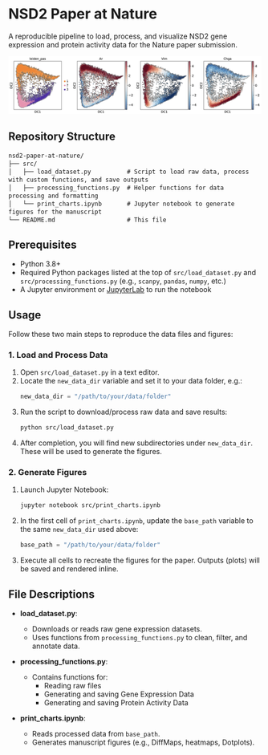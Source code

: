 # NSD2 Paper at Nature

A reproducible pipeline to load, process, and visualize NSD2 gene expression and protein activity data for the Nature paper submission.

![Diffusion Map Leiden](assets/diffmap_scRNASeq.png)

## Repository Structure

```
nsd2-paper-at-nature/
├── src/
│   ├── load_dataset.py          # Script to load raw data, process with custom functions, and save outputs
│   ├── processing_functions.py  # Helper functions for data processing and formatting
│   └── print_charts.ipynb       # Jupyter notebook to generate figures for the manuscript
└── README.md                    # This file
```

## Prerequisites

- Python 3.8+
- Required Python packages listed at the top of `src/load_dataset.py` and `src/processing_functions.py` (e.g., `scanpy`, `pandas`, `numpy`, etc.)
- A Jupyter environment or [JupyterLab](https://jupyter.org/) to run the notebook

## Usage

Follow these two main steps to reproduce the data files and figures:

### 1. Load and Process Data

1. Open `src/load_dataset.py` in a text editor.
2. Locate the `new_data_dir` variable and set it to your data folder, e.g.:
   ```python
   new_data_dir = "/path/to/your/data/folder"
   ```
3. Run the script to download/process raw data and save results:
   ```bash
   python src/load_dataset.py
   ```
4. After completion, you will find new subdirectories under `new_data_dir`. These will be used to generate the figures.

### 2. Generate Figures

1. Launch Jupyter Notebook:
   ```bash
   jupyter notebook src/print_charts.ipynb
   ```
2. In the first cell of `print_charts.ipynb`, update the `base_path` variable to the same `new_data_dir` used above:
   ```python
   base_path = "/path/to/your/data/folder"
   ```
3. Execute all cells to recreate the figures for the paper. Outputs (plots) will be saved and rendered inline.

## File Descriptions

- **load\_dataset.py**:

  - Downloads or reads raw gene expression datasets.
  - Uses functions from `processing_functions.py` to clean, filter, and annotate data.

- **processing\_functions.py**:

  - Contains functions for:
    - Reading raw files
    - Generating and saving Gene Expression Data
    - Generating and saving Protein Activity Data

- **print\_charts.ipynb**:

  - Reads processed data from `base_path`.
  - Generates manuscript figures (e.g., DiffMaps, heatmaps, Dotplots).
